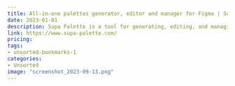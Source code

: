 ```yaml
---
title: All-in-one palettes generator, editor and manager for Figma | Supa Palette
date: 2023-01-01
description: Supa Palette is a tool for generating, editing, and managing color palettes in Figma.
link: https://www.supa-palette.com/
pricing: 
tags: 
- unsorted-bookmarks-1 
categories: 
- Unsorted 
image: "screenshot_2023-09-13.png"
---
```

